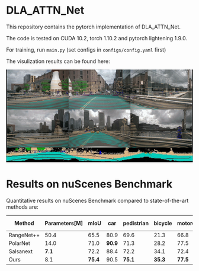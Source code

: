 # DLA_ATTN_Net

This repository contains the pytorch implementation of DLA_ATTN_Net.

The code is tested on CUDA 10.2, torch 1.10.2 and pytorch lightening 1.9.0.

For training, run ```main.py``` (set configs in ```configs/config.yaml``` first)

The visulization results can be found here:

<img src="results/fcbccedd61424f1b85dcbf8f897f9754.gif" width="800" height="250"/>


# Results on nuScenes Benchmark
Quantitative results on nuScenes Benchmark compared to state-of-the-art methods are:




|   Method       | Parameters[M] | mIoU | car | pedistrian| bicycle | motorcycle | bus | truck | const. vehicle | trailer | barrier | traffic cone | drive. surface | other flat | sidewalk | terrain | manmade | vegetation |
| ---------------|--------------|------|-----|-----------|---------|------------|-----|-------|----------------|---------|---------|--------------|----------------|------------|----------|---------|---------|------------|
| RangeNet++     | 50.4       | 65.5 | 80.9| 69.6      | 21.3    | 66.8       | 77.2| 72.3  | 30.2           | 54.2    | 66.0    | 52.1         | 94.1           | 66.6       | 63.5     | 70.1    | 83.1    | 79.8       |
| PolarNet       | 14.0       | 71.0 | **90.9**| 71.3      | 28.2    | 77.5       | 85.3| 76.1  | 35.1           | 57.4    | 74.7    | 58.8         | 96.5           | **71.1**       | 74.7     | 74.0    | 87.3    | 85.7       |
| Salsanext      | **7.1**        | 72.2 | 88.4| 72.2      | 34.1    | 72.4       | 85.9| 76.5  | 42.2           | 61.3    | 74.8    | 63.1         | 96.0           | 70.8       | 70.8     | 71.5    | 86.7    | 84.4       |
| Ours           | 8.1        | **75.4** | 90.5| **75.1**      | **35.3**    | **77.5**       | **92.0**| **84.0**  | **51.1**           | **66.8**    | **77.1**    | **63.2**         | **96.5**           | 70.4       | **75.2**     | **74.9**    | **89.3**    | **87.8**       |


<!-- <img src="results/camera_lidar.gif" width="800" height="250"/> -->
<!-- <img src="results/range_image.gif" width="800" height="15"/> -->
